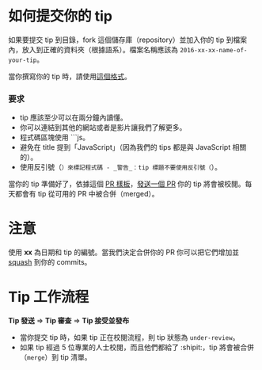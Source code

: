 # 如何提交你的 tip

如果要提交 tip 到目錄，fork 這個儲存庫（repository）並加入你的 tip 到檔案內，放入到正確的資料夾（根據語系）。檔案名稱應該為 `2016-xx-xx-name-of-your-tip`。

當你撰寫你的 tip 時，請使用[這個格式](https://github.com/loverajoel/jstips/blob/gh-pages/POST_TEMPLATE.md)。

### 要求
- tip 應該至少可以在兩分鐘內讀懂。
- 你可以連結到其他的網站或者是影片讓我們了解更多。
- 程式碼區塊使用 ```js。
- 避免在 title 提到「JavaScript」（因為我們的 tips 都是與 JavaScript 相關的）。
- 使用反引號（`）來標記程式碼 - _警告_：tip 標題不要使用反引號（`）。

當你的 tip 準備好了，依據這個 [PR 樣板](https://github.com/loverajoel/jstips/blob/gh-pages/PULL_REQUEST_TEMPLATE.md)，[發送一個 PR](https://help.github.com/articles/using-pull-requests/) 你的 tip 將會被校閱。每天都會有 tip 從可用的 PR 中被合併（merged）。

# 注意

使用 **xx** 為日期和 tip 的編號。當我們決定合併你的 PR 你可以把它們增加並 [squash](https://davidwalsh.name/squash-commits-git) 到你的 commits。

# Tip 工作流程

**Tip 發送** ⇒ **Tip 審查** ⇒ **Tip 接受並發布**

- 當你提交 tip 時，如果 tip 正在校閱流程，則 tip 狀態為 `under-review`。
- 如果 tip 經過 5 位專業的人士校閱，而且他們都給了 :shipit:，tip 將會被合併（`merge`）到 tip 清單。
